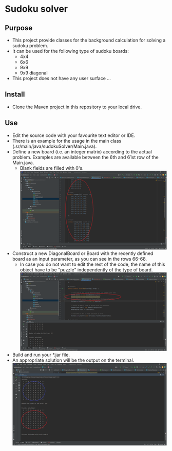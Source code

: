 # Sudoku solver

## Purpose
* This project provide classes for the background calculation for solving a sudoku problem.
* It can be used for the following type of sudoku boards:
	* 4x4
	* 6x6
	* 9x9
	* 9x9 diagonal
* This project does not have any user surface ...

## Install
* Clone the Maven project in this repository to your local drive.

## Use
* Edit the source code with your favourite text editor or IDE.
* There is an example for the usage in the main class (.sr/main/java/sudokuSolver/Main.java).
* Define a new board (i.e. an integer matrix) according to the actual problem. Examples are available between the 6th and 61st row of the Main.java.
	* Blank fields are filled with 0's.
    ![Input board](./documentation/Input.png)
* Construct a new DiagonalBoard or Board with the recently defined board as an input parameter, as you can see in the rows 66-68.
    * In case you do not want to edit the rest of the code, the name of this object have to be "puzzle" independently of the type of board.
    ![Construct a Board object](./documentation/Construct.png)
* Build and run your *.jar file.
* An appropriate solution will be the output on the terminal.
    ![Output on the terminal](./documentation/Terminal.png)
